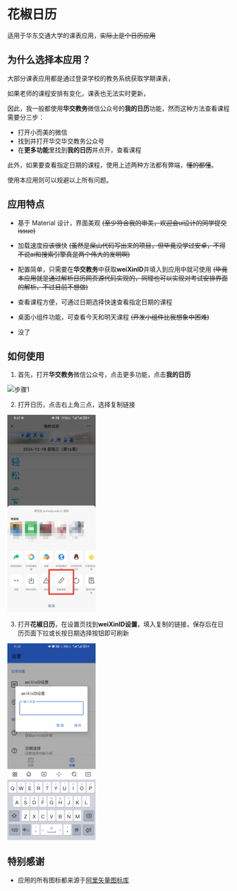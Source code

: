 # 花椒日历

适用于华东交通大学的课表应用，~~实际上是个日历应用~~

## 为什么选择本应用？

大部分课表应用都是通过登录学校的教务系统获取学期课表，

如果老师的课程安排有变化，课表也无法实时更新，

因此，我一般都使用**华交教务**微信公众号的**我的日历**功能，然而这种方法查看课程需要分三步：

- 打开小而美的微信
- 找到并打开华交华交教务公众号
- 在**更多功能**里找到**我的日历**并点开，查看课程

此外，如果要查看指定日期的课程，使用上述两种方法都有弊端，~~懂的都懂~~。

使用本应用则可以规避以上所有问题。

## 应用特点

- 基于 Material 设计，界面美观  ~~(至少符合我的审美，欢迎会ui设计的同学提交issue)~~

- 加载速度~~应该很~~快  ~~(虽然是屎山代码写出来的项目，但毕竟没学过安卓，不得不说ai和搜索引擎真是两个伟大的发明啊)~~
- 配置简单，只需要在**华交教务**中获取**weiXinID**并填入到应用中就可使用  ~~(毕竟本应用就是通过解析日历网页源代码实现的，同理也可以实现对考试安排界面的解析，不过目前不想做)~~

- 查看课程方便，可通过日期选择快速查看指定日期的课程

- 桌面小组件功能，可查看今天和明天课程 ~~(开发小组件比我想象中困难)~~

- 没了

## 如何使用

1. 首先，打开**华交教务**微信公众号，点击更多功能，点击**我的日历**

<img src="./screenshots/1.jpg" alt="步骤1" style="width: 200px; height: auto;" />

2. 打开日历，点击右上角三点，选择复制链接

<img src="./screenshots/2.jpg" alt="步骤2" style="width: 200px; height: auto;" />

3. 打开**花椒日历**，在设置页找到**weiXinID设置**，填入复制的链接，保存后在日历页面下拉或长按日期选择按钮即可刷新

<img src="screenshots/3.jpg" alt="步骤3" style="width: 200px; height: auto;" />



## 特别感谢
- 应用的所有图标都来源于[阿里矢量图标库](https://www.iconfont.cn/)
